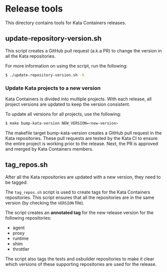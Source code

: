 # Release tools #

This directory contains tools for Kata Containers releases.

## update-repository-version.sh ##

This script creates a GitHub pull request (a.k.a PR) to change the version in
all the Kata repositories.

For more information on using the script, run the following:

```bash
$ ./update-repository-version.sh -h
```

### Update Kata projects to a new version ###
Kata Containers is divided into multiple projects. With each release, all
project versions are updated to keep the version consistent.

To update all versions for all projects, use the following:

```bash
$ make bump-kata-version NEW_VERSION=<new-version>
```

The makefile target bump-kata-version creates a GitHub pull request in the Kata
repositories. These pull requests are tested by the Kata CI to ensure the
entire project is working prior to the release. Next, the PR is approved and
merged by Kata Containers members.

## tag_repos.sh ##

After all the Kata repositories are updated with a new version, they need to be
tagged.

The `tag_repos.sh` script is used to create tags for the Kata Containers
repositories. This script ensures that all the repositories are in the same
version (by checking the `VERSION` file).

The script creates an **annotated tag** for the new release version for the
following repositories:

- agent
- proxy
- runtime
- shim
- throttler

The script also tags the tests and osbuilder repositories to make it clear which
versions of these supporting repositories are used for the release.
